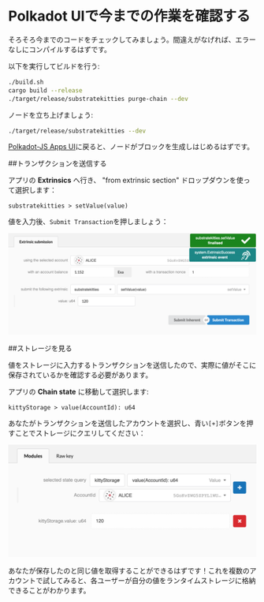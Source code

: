 Polkadot UIで今までの作業を確認する
===

そろそろ今までのコードをチェックしてみましょう。間違えがなげれば、エラーなしにコンパイルするはずです。

以下を実行してビルドを行う:

```bash
./build.sh
cargo build --release
./target/release/substratekitties purge-chain --dev
```

ノードを立ち上げましょう:

```bash
./target/release/substratekitties --dev
```

[Polkadot-JS Apps UI](https://polkadot.js.org/apps)に戻ると、ノードがブロックを生成しはじめるはずです。

##トランザクションを送信する

アプリの **Extrinsics** へ行き、 "from extrinsic section" ドロップダウンを使って選択します：

```
substratekitties > setValue(value)
```

値を入力後、`Submit Transaction`を押しましょう：

![Submit a storage mapping in the Polkadot-JS Apps UI](../../1/assets/submit-storage-mapping.png)

##ストレージを見る

値をストレージに入力するトランザクションを送信したので、実際に値がそこに保存されているかを確認する必要があります。

アプリの **Chain state** に移動して選択します:

```
kittyStorage > value(AccountId): u64
```

あなたがトランザクションを送信したアカウントを選択し、青い`[+]`ボタンを押すことでストレージにクエリしてください：

![Query for storage mapping](../../1/assets/view-storage-mapping.png)

あなたが保存したのと同じ値を取得することができるはずです！これを複数のアカウントで試してみると、各ユーザーが自分の値をランタイムストレージに格納できることがわかります。
